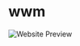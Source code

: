 # wwm

![Website Preview](https://user-images.githubusercontent.com/79374141/126488866-9b5144e9-189f-4fcd-8793-ffde80dc7a93.png)
